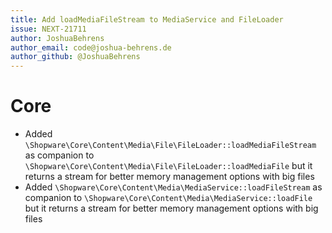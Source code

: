 ```yaml
---
title: Add loadMediaFileStream to MediaService and FileLoader
issue: NEXT-21711
author: JoshuaBehrens
author_email: code@joshua-behrens.de
author_github: @JoshuaBehrens
---
```

# Core
* Added `\Shopware\Core\Content\Media\File\FileLoader::loadMediaFileStream` as companion to `\Shopware\Core\Content\Media\File\FileLoader::loadMediaFile` but it returns a stream for better memory management options with big files
* Added `\Shopware\Core\Content\Media\MediaService::loadFileStream` as companion to `\Shopware\Core\Content\Media\MediaService::loadFile` but it returns a stream for better memory management options with big files
